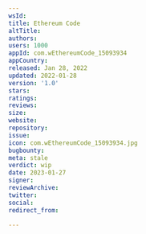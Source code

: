 ```yaml
---
wsId: 
title: Ethereum Code
altTitle: 
authors: 
users: 1000
appId: com.wEthereumCode_15093934
appCountry: 
released: Jan 28, 2022
updated: 2022-01-28
version: '1.0'
stars: 
ratings: 
reviews: 
size: 
website: 
repository: 
issue: 
icon: com.wEthereumCode_15093934.jpg
bugbounty: 
meta: stale
verdict: wip
date: 2023-01-27
signer: 
reviewArchive: 
twitter: 
social: 
redirect_from: 

---
```


